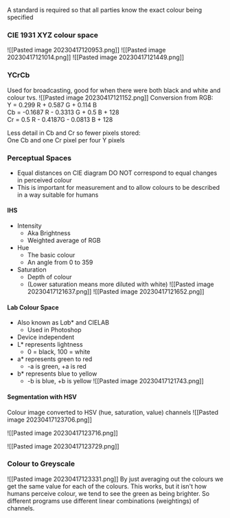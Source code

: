 A standard is required so that all parties know the exact colour being specified

### CIE 1931 XYZ colour space
![[Pasted image 20230417120953.png]]
![[Pasted image 20230417121014.png]]
![[Pasted image 20230417121449.png]]

### YCrCb
Used for broadcasting, good for when there were both black and white and colour tvs.
![[Pasted image 20230417121152.png]]
Conversion from RGB:  
Y = 0.299 R + 0.587 G + 0.114 B  
Cb = -0.1687 R - 0.3313 G + 0.5 B + 128  
Cr = 0.5 R - 0.4187G - 0.0813 B + 128

Less detail in Cb and Cr so fewer pixels stored:  
One Cb and one Cr pixel per four Y pixels

### Perceptual Spaces
- Equal distances on CIE diagram DO NOT correspond to equal changes in perceived colour  
- This is important for measurement and to allow colours to be described in a way suitable for humans

#### IHS
- Intensity  
	- Aka Brightness  
	- Weighted average of RGB  
- Hue  
	- The basic colour  
	- An angle from 0 to 359  
- Saturation  
	- Depth of colour  
	- (Lower saturation means more diluted with white)
![[Pasted image 20230417121637.png]]
![[Pasted image 20230417121652.png]]

#### Lab Colour Space
- Also known as L*a*b* and CIELAB  
	- Used in Photoshop  
- Device independent  
- L* represents lightness  
	- 0 = black, 100 = white  
- a* represents green to red  
	- -a is green, +a is red  
- b* represents blue to yellow  
	- -b is blue, +b is yellow
![[Pasted image 20230417121743.png]]

#### Segmentation with HSV
Colour image converted to HSV (hue, saturation, value) channels
![[Pasted image 20230417123706.png]]

![[Pasted image 20230417123716.png]]

![[Pasted image 20230417123729.png]]


### Colour to Greyscale
![[Pasted image 20230417123331.png]]
By just averaging out the colours we get the same value for each of the colours. This works, but it isn't how humans perceive colour, we tend to see the green as being brighter. So different programs use different linear combinations (weightings) of channels.

